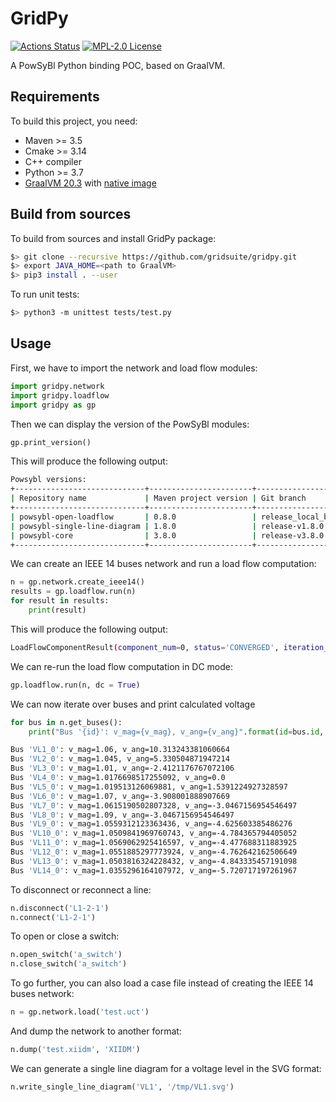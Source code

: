 # GridPy

[![Actions Status](https://github.com/gridsuite/gridpy/workflows/CI/badge.svg)](https://github.com/gridsuite/gridpy/actions)
[![MPL-2.0 License](https://img.shields.io/badge/license-MPL_2.0-blue.svg)](https://www.mozilla.org/en-US/MPL/2.0/)

A PowSyBl Python binding POC, based on GraalVM.


## Requirements

To build this project, you need:
- Maven >= 3.5
- Cmake >= 3.14
- C++ compiler
- Python >= 3.7
- [GraalVM 20.3](https://github.com/graalvm/graalvm-ce-builds/releases/tag/vm-20.3.0) with [native image](https://www.graalvm.org/reference-manual/native-image/#install-native-image)

## Build from sources

To build from sources and install GridPy package:
```bash
$> git clone --recursive https://github.com/gridsuite/gridpy.git
$> export JAVA_HOME=<path to GraalVM>
$> pip3 install . --user
```

To run unit tests:
```bash
$> python3 -m unittest tests/test.py
```

## Usage

First, we have to import the network and load flow modules:
```python
import gridpy.network
import gridpy.loadflow
import gridpy as gp
```

Then we can display the version of the PowSyBl modules:
```python
gp.print_version()
```

This will produce the following output:
```bash
Powsybl versions:
+-----------------------------+-----------------------+----------------------+------------------------------------------+-------------------------------+
| Repository name             | Maven project version | Git branch           | Git version                              | Build timestamp               |
+-----------------------------+-----------------------+----------------------+------------------------------------------+-------------------------------+
| powsybl-open-loadflow       | 0.8.0                 | release_local_branch | f9a97212f1dc8044ce594a955b99bd15d51166f0 | 2020-12-03T11:19:20.148+01:00 |
| powsybl-single-line-diagram | 1.8.0                 | release-v1.8.0       | 5f2ae361960b103859a59a398cb64b3feea3e6d5 | 2020-12-02T16:45:54.389+01:00 |
| powsybl-core                | 3.8.0                 | release-v3.8.0       | cc3a4fc671bc63d71af7d03b68f2e48b91fd2325 | 2020-12-02T10:34:03.925+01:00 |
+-----------------------------+-----------------------+----------------------+------------------------------------------+-------------------------------+
```

We can create an IEEE 14 buses network and run a load flow computation:
```python
n = gp.network.create_ieee14()
results = gp.loadflow.run(n)
for result in results:
    print(result)
```

This will produce the following output:
```bash
LoadFlowComponentResult(component_num=0, status='CONVERGED', iteration_count=3, slack_bus_id='VL4_0', slack_bus_active_power_mismatch=-0.006081)
```

We can re-run the load flow computation in DC mode:
```python
gp.loadflow.run(n, dc = True)
```

We can now iterate over buses and print calculated voltage
```python
for bus in n.get_buses():
    print("Bus '{id}': v_mag={v_mag}, v_ang={v_ang}".format(id=bus.id, v_mag=bus.v_magnitude, v_ang=bus.v_angle))
```
```bash
Bus 'VL1_0': v_mag=1.06, v_ang=10.313243381060664
Bus 'VL2_0': v_mag=1.045, v_ang=5.330504871947214
Bus 'VL3_0': v_mag=1.01, v_ang=-2.4121176767072106
Bus 'VL4_0': v_mag=1.0176698517255092, v_ang=0.0
Bus 'VL5_0': v_mag=1.019513126069881, v_ang=1.5391224927328597
Bus 'VL6_0': v_mag=1.07, v_ang=-3.908001888907669
Bus 'VL7_0': v_mag=1.0615190502807328, v_ang=-3.0467156954546497
Bus 'VL8_0': v_mag=1.09, v_ang=-3.0467156954546497
Bus 'VL9_0': v_mag=1.0559312123363436, v_ang=-4.625603385486276
Bus 'VL10_0': v_mag=1.0509841969760743, v_ang=-4.784365794405052
Bus 'VL11_0': v_mag=1.0569062925416597, v_ang=-4.477688311883925
Bus 'VL12_0': v_mag=1.0551885297773924, v_ang=-4.762642162506649
Bus 'VL13_0': v_mag=1.0503816324228432, v_ang=-4.843335457191098
Bus 'VL14_0': v_mag=1.0355296164107972, v_ang=-5.720717197261967
```

To disconnect or reconnect a line:
```python
n.disconnect('L1-2-1')
n.connect('L1-2-1')
```

To open or close a switch:
```python
n.open_switch('a_switch')
n.close_switch('a_switch')
```

To go further, you can also load a case file instead of creating the IEEE 14 buses network:
```python
n = gp.network.load('test.uct')
```

And dump the network to another format:
```python
n.dump('test.xiidm', 'XIIDM')
```

We can generate a single line diagram for a voltage level in the SVG format:
```python
n.write_single_line_diagram('VL1', '/tmp/VL1.svg')
```
